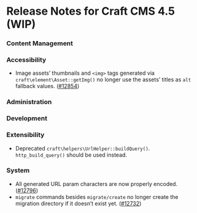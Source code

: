 # Release Notes for Craft CMS 4.5 (WIP)

### Content Management

### Accessibility
- Image assets’ thumbnails and `<img>` tags generated via `craft\element\Asset::getImg()` no longer use the assets’ titles as `alt` fallback values. ([#12854](https://github.com/craftcms/cms/pull/12854))

### Administration

### Development

### Extensibility
- Deprecated `craft\helpers\UrlHelper::buildQuery()`. `http_build_query()` should be used instead.

### System
- All generated URL param characters are now properly encoded. ([#12796](https://github.com/craftcms/cms/issues/12796))
- `migrate` commands besides `migrate/create` no longer create the migration directory if it doesn’t exist yet. ([#12732](https://github.com/craftcms/cms/pull/12732))
